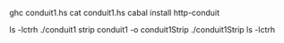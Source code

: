 ghc conduit1.hs 
cat conduit1.hs 
cabal install http-conduit

ls -lctrh
./conduit1 
strip conduit1 -o conduit1Strip
./conduit1Strip 
ls -lctrh
 

